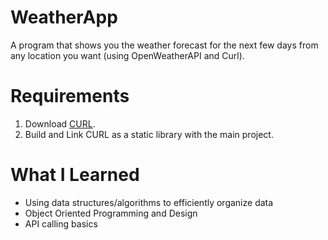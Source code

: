 # WeatherApp

A program that shows you the weather forecast for the next few days from any location you want (using OpenWeatherAPI and Curl).

# Requirements

1. Download [CURL](https://curl.se/download.html).
2. Build and Link CURL as a static library with the main project.

# What I Learned

* Using data structures/algorithms to efficiently organize data
* Object Oriented Programming and Design
* API calling basics
